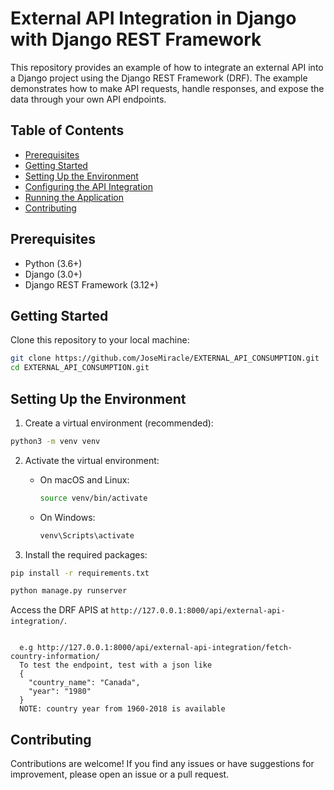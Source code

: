 # External API Integration in Django with Django REST Framework

This repository provides an example of how to integrate an external API into a Django project using the Django REST Framework (DRF). The example demonstrates how to make API requests, handle responses, and expose the data through your own API endpoints.

## Table of Contents

- [Prerequisites](#prerequisites)
- [Getting Started](#getting-started)
- [Setting Up the Environment](#setting-up-the-environment)
- [Configuring the API Integration](#configuring-the-api-integration)
- [Running the Application](#running-the-application)
- [Contributing](#contributing)

## Prerequisites

- Python (3.6+)
- Django (3.0+)
- Django REST Framework (3.12+)

## Getting Started

Clone this repository to your local machine:

```bash
git clone https://github.com/JoseMiracle/EXTERNAL_API_CONSUMPTION.git
cd EXTERNAL_API_CONSUMPTION.git
```

## Setting Up the Environment

1. Create a virtual environment (recommended):

```bash
python3 -m venv venv
```

2. Activate the virtual environment:

   - On macOS and Linux:
     ```bash
     source venv/bin/activate
     ```

   - On Windows:
     ```bash
     venv\Scripts\activate
     ```

3. Install the required packages:

```bash
pip install -r requirements.txt
```


```bash
python manage.py runserver
```

Access the DRF APIS at `http://127.0.0.1:8000/api/external-api-integration/`.
```

  e.g http://127.0.0.1:8000/api/external-api-integration/fetch-country-information/
  To test the endpoint, test with a json like
  {
    "country_name": "Canada",
    "year": "1980"
  }
  NOTE: country year from 1960-2018 is available
```

## Contributing

Contributions are welcome! If you find any issues or have suggestions for improvement, please open an issue or a pull request.


